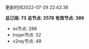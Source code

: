 更新时间2022-07-29 22:42:36

**总订阅: 73**
**总节点: 2578**
**有效节点: 389**
- ss节点: 288
- trojan节点: 52
- v2ray节点: 49
